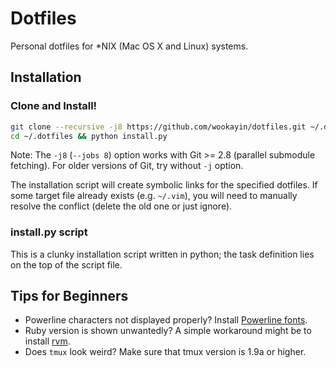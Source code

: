 Dotfiles
========

Personal dotfiles for \*NIX (Mac OS X and Linux) systems.

## Installation

### Clone and Install!

```bash
git clone --recursive -j8 https://github.com/wookayin/dotfiles.git ~/.dotfiles
cd ~/.dotfiles && python install.py
```

Note: The `-j8` (`--jobs 8`) option works with Git >= 2.8 (parallel submodule fetching).
For older versions of Git, try without `-j` option.

The installation script will create symbolic links for the specified dotfiles.
If some target file already exists (e.g. `~/.vim`), you will need to manually resolve the conflict (delete the old one or just ignore).


### install.py script

This is a clunky installation script written in python;
the task definition lies on the top of the script file.


## Tips for Beginners

* Powerline characters not displayed properly? Install [Powerline fonts](https://github.com/powerline/fonts).
* Ruby version is shown unwantedly? A simple workaround might be to install [rvm](https://rvm.io/).
* Does `tmux` look weird? Make sure that tmux version is 1.9a or higher.
